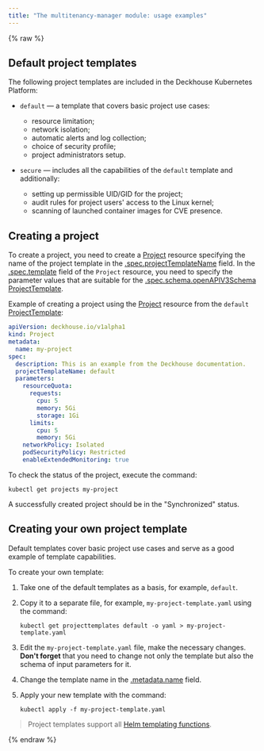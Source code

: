 ```yaml
---
title: "The multitenancy-manager module: usage examples"
---
```

{% raw %}

## Default project templates

The following project templates are included in the Deckhouse Kubernetes Platform:
- `default` — a template that covers basic project use cases:
  * resource limitation;
  * network isolation;
  * automatic alerts and log collection;
  * choice of security profile;
  * project administrators setup.

- `secure` — includes all the capabilities of the `default` template and additionally:
  * setting up permissible UID/GID for the project;
  * audit rules for project users' access to the Linux kernel;
  * scanning of launched container images for CVE presence.

## Creating a project

To create a project, you need to create a [Project](cr.html#project) resource specifying the name of the project template in the [.spec.projectTemplateName](cr.html#project-v1alpha1-spec-projecttemplate) field.
In the [.spec.template](cr.html#project-v1alpha1-spec-template) field of the `Project` resource, you need to specify the parameter values that are suitable for the [.spec.schema.openAPIV3Schema ProjectTemplate](cr.html#projecttemplate-v1alpha1-spec--schema-openAPIV3Schema).

Example of creating a project using the [Project](cr.html#project) resource from the `default` [ProjectTemplate](cr.html#projecttemplate):

```yaml
apiVersion: deckhouse.io/v1alpha1
kind: Project
metadata:
  name: my-project
spec:
  description: This is an example from the Deckhouse documentation.
  projectTemplateName: default
  parameters:
    resourceQuota:
      requests:
        cpu: 5
        memory: 5Gi
        storage: 1Gi
      limits:
        cpu: 5
        memory: 5Gi
    networkPolicy: Isolated
    podSecurityPolicy: Restricted
    enableExtendedMonitoring: true
```

To check the status of the project, execute the command:

```shell
kubectl get projects my-project
```

A successfully created project should be in the "Synchronized" status.

## Creating your own project template

Default templates cover basic project use cases and serve as a good example of template capabilities.

To create your own template:
1. Take one of the default templates as a basis, for example, `default`.
2. Copy it to a separate file, for example, `my-project-template.yaml` using the command:

   ```shell
   kubectl get projecttemplates default -o yaml > my-project-template.yaml
   ```

3. Edit the `my-project-template.yaml` file, make the necessary changes. **Don't forget** that you need to change not only the template but also the schema of input parameters for it.
4. Change the template name in the [.metadata.name](cr.html#projecttemplate-v1alpha1-metadata-name) field.
5. Apply your new template with the command:

    ```shell
    kubectl apply -f my-project-template.yaml
    ```

> Project templates support all [Helm templating functions](https://helm.sh/docs/chart_template_guide/function_list/).

{% endraw %}
